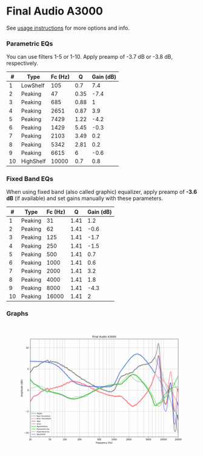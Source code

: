 # Final Audio A3000
See [usage instructions](https://github.com/jaakkopasanen/AutoEq#usage) for more options and info.

### Parametric EQs
You can use filters 1-5 or 1-10. Apply preamp of -3.7 dB or -3.8 dB, respectively.

|   # | Type      |   Fc (Hz) |    Q |   Gain (dB) |
|-----|-----------|-----------|------|-------------|
|   1 | LowShelf  |       105 | 0.7  |         7.4 |
|   2 | Peaking   |        47 | 0.35 |        -7.4 |
|   3 | Peaking   |       685 | 0.88 |         1   |
|   4 | Peaking   |      2651 | 0.87 |         3.9 |
|   5 | Peaking   |      7429 | 1.22 |        -4.2 |
|   6 | Peaking   |      1429 | 5.45 |        -0.3 |
|   7 | Peaking   |      2103 | 3.49 |         0.2 |
|   8 | Peaking   |      5342 | 2.81 |         0.2 |
|   9 | Peaking   |      6615 | 6    |        -0.6 |
|  10 | HighShelf |     10000 | 0.7  |         0.8 |

### Fixed Band EQs
When using fixed band (also called graphic) equalizer, apply preamp of **-3.6 dB** (if available) and set gains manually with these parameters.

|   # | Type    |   Fc (Hz) |    Q |   Gain (dB) |
|-----|---------|-----------|------|-------------|
|   1 | Peaking |        31 | 1.41 |         1.2 |
|   2 | Peaking |        62 | 1.41 |        -0.6 |
|   3 | Peaking |       125 | 1.41 |        -1.7 |
|   4 | Peaking |       250 | 1.41 |        -1.5 |
|   5 | Peaking |       500 | 1.41 |         0.7 |
|   6 | Peaking |      1000 | 1.41 |         0.6 |
|   7 | Peaking |      2000 | 1.41 |         3.2 |
|   8 | Peaking |      4000 | 1.41 |         1.8 |
|   9 | Peaking |      8000 | 1.41 |        -4.3 |
|  10 | Peaking |     16000 | 1.41 |         2   |

### Graphs
![](./Final%20Audio%20A3000.png)
